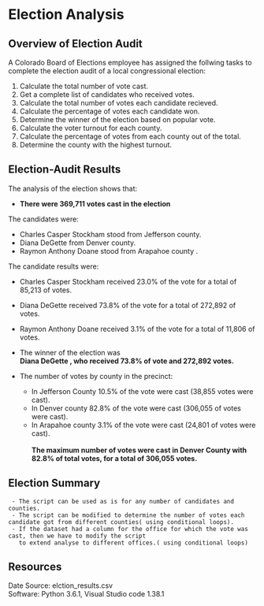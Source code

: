 # Election Analysis

## Overview of Election Audit
A Colorado Board of Elections employee has assigned the follwing tasks to complete the election audit of a local congressional election:
1. Calculate the total number of vote cast.
2. Get a complete list of candidates who received votes.
3. Calculate the total number of votes each candidate recieved.
4. Calculate the percentage of votes each candidate won.
5. Determine the winner of the election based on popular vote.
6. Calculate the voter turnout for each county.
7. Calculate the percentage of votes from each county out of the total.
8. Determine the county with the highest turnout.


## Election-Audit Results
The analysis of the election shows that:
- **There were 369,711 votes cast in the election**

 The candidates were:
   - Charles Casper Stockham stood from Jefferson county.<br />
   - Diana DeGette from Denver county.<br />
   - Raymon Anthony Doane stood from Arapahoe county .<br />
   
 The candidate results were:
   - Charles Casper Stockham received 23.0% of the vote for a total of 85,213 of votes.<br />
   - Diana DeGette received 73.8% of the vote for a total of 272,892 of votes.<br />
   - Raymon Anthony Doane received 3.1% of the vote for a total of 11,806 of votes.<br />
     
- The winner of the election was <br />
   **Diana DeGette , who received 73.8% of vote and 272,892 votes.<br />**
  
- The number of  votes by county in the precinct:
   - In Jefferson County 10.5% of the vote were cast (38,855 votes were cast).<br />
   - In Denver county 82.8% of the vote were cast (306,055 of votes were cast).<br />
   - In Arapahoe county 3.1% of the vote were cast (24,801 of votes  were cast).<br /><br />
**The maximum number of votes were cast in  Denver County with 82.8% of total votes, for a total of 306,055 votes.<br />**  
 
## Election Summary
     - The script can be used as is for any number of candidates and counties.
     - The script can be modified to determine the number of votes each candidate got from different counties( using conditional loops).
     - If the dataset had a column for the office for which the vote was cast, then we have to modify the script
       to extend analyse to different offices.( using conditional loops)
     
 
## Resources
Date Source: elction_results.csv<br />
Software: Python 3.6.1, Visual Studio code 1.38.1
   
   
   
